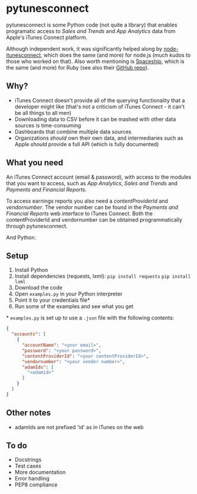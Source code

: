# pytunesconnect

pytunesconnect is some Python code (not quite a library) that enables programatic access to *Sales and Trends* and *App Analytics* data from Apple's iTunes Connect platform.

Although independent work, it was significantly helped along by [node-itunesconnect](https://github.com/stoprocent/node-itunesconnect), which does the same (and more) for node.js (much kudos to those who worked on that). Also worth mentioning is [Spaceship](https://spaceship.airforce/), which is the same (and more) for Ruby (see also their [GitHub repo](https://github.com/fastlane/fastlane/tree/master/spaceship)).
## Why?

* iTunes Connect doesn't provide all of the querying functionality that a developer might like (that's not a criticism of iTunes Connect - it can't be all things to all men)
* Downloading data to CSV before it can be mashed with other data sources is time-consuming
* Dashboards that combine multiple data sources
* Organizations *should* own their own data, and intermediaries such as Apple *should* provide a full API (which is fully documented)

## What you need

An iTunes Connect account (email & password), with access to the modules that you want to access, such as *App Analytics*, *Sales and Trends* and *Payments and Financial Reports*.

To access earnings reports you also need a *contentProviderId* and *vendornumber*. The vendor number can be found in the *Payments and Financial Reports* web interface to iTunes Connect. Both the contentProviderId and vendornumber can be obtained programmatically through pytunesconnect.

And Python.

## Setup

1. Install Python
2. Install dependencies (requests, lxml):
   ```pip install requests```
   ```pip install lxml```
3. Download the code
4. Open `examples.py` in your Python interpreter
5. Point it to your credentials file*
6. Run some of the examples and see what you get

\* `examples.py` is set up to use a `.json` file with the following contents:

```json
{
  "accounts": [
    {
      "accountName": "<your email>",
      "password": "<your password>",
      "contentProviderId": "<your contentProviderId>",
      "vendornumber": "<your vendor number>",
      "adamIds": [
        "<adamid>"
      ]
    }
  ]
}
```




## Other notes

- adamIds are not prefixed 'id' as in iTunes on the web

## To do

* Docstrings
* Test cases
* More documentation
* Error handling
* PEP8 compliance

